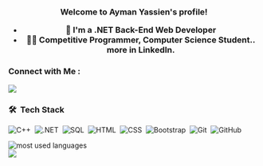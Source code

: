 


<h3 align="center">
  Welcome to Ayman Yassien's profile!


- 🏢 I'm a .NET Back-End Web Developer 
- 👨‍💻 Competitive Programmer, Computer Science Student.. more in LinkedIn.

### Connect with Me :


<a href="https://www.linkedin.com/in/ayman-yassien-a8152323a/" target="_blank"><img src="https://img.shields.io/badge/-Ayman%20Yassien-0077B5?style=for-the-badge&logo=Linkedin&logoColor=white"/></a>

### 🛠 &nbsp;Tech Stack


![C++](https://img.shields.io/badge/-C++-000?style=flat&logo=C++&logoColor=FFFF)&nbsp;
![.NET](https://img.shields.io/badge/-.NET-007ACC?style=flat&logo=.NET&logoColor=0000)&nbsp;
![SQL](https://img.shields.io/badge/-SQL-05122A?style=flat&logo=sql&logoColor=563D7C)&nbsp;
![HTML](https://img.shields.io/badge/-HTML-05122A?style=flat&logo=HTML5)&nbsp;
![CSS](https://img.shields.io/badge/-CSS-05122A?style=flat&logo=CSS3&logoColor=1572B6)&nbsp;
![Bootstrap](https://img.shields.io/badge/-Bootstrap-05122A?style=flat&logo=bootstrap&logoColor=563D7C)&nbsp;
![Git](https://img.shields.io/badge/-Git-05122A?style=flat&logo=git)&nbsp;
![GitHub](https://img.shields.io/badge/-GitHub-05122A?style=flat&logo=github)&nbsp;




<img align="left" src="https://github-readme-stats.vercel.app/api/top-langs?username=aymanYassien&show_icons=true&locale=en&layout=compact&theme=radical" alt="most used languages" />
<br>
<a href="https://komarev.com/ghpvc/?username=yousefdergham&style=for-the-badge">
    <img src="https://komarev.com/ghpvc/?username=yousefdergham&style=for-the-badge">
</a>
